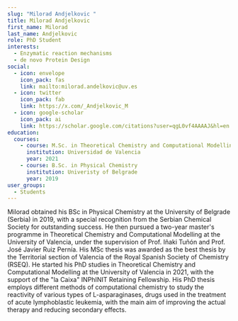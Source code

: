 ```yaml
---
slug: "Milorad Andjelkovic "
title: Milorad Andjelkovic
first_name: Milorad
last_name: Andjelkovic
role: PhD Student
interests:
  - Enzymatic reaction mechanisms
  - de novo Protein Design
social:
  - icon: envelope
    icon_pack: fas
    link: mailto:milorad.andelkovic@uv.es
  - icon: twitter
    icon_pack: fab
    link: https://x.com/_Andjelkovic_M
  - icon: google-scholar
    icon_pack: ai
    link: https://scholar.google.com/citations?user=qgL0vf4AAAAJ&hl=en
education:
  courses:
    - course: M.Sc. in Theoretical Chemistry and Computational Modelling
      institution: Universidad de Valencia
      year: 2021
    - course: B.Sc. in Physical Chemistry
      institution: Univeristy of Belgrade
      year: 2019
user_groups:
  - Students
---
```


Milorad obtained his BSc in Physical Chemistry at the University of Belgrade (Serbia) in 2019, with a special recognition from the Serbian Chemical Society for outstanding success. He then pursued a two-year master's programme in Theoretical Chemistry and Computational Modelling at the University of Valencia, under the supervision of Prof. Iñaki Tuñón and Prof. José Javier Ruiz Pernía. His MSc thesis was awarded as the best thesis by the Territorial section of Valencia of the Royal Spanish Society of Chemistry (RSEQ). He started his PhD studies in Theoretical Chemistry and Computational Modelling at the University of Valencia in 2021, with the support of the "la Caixa" INPhINIT Retaining Fellowship. His PhD thesis employs different methods of computational chemistry to study the reactivity of various types of L-asparaginases, drugs used in the treatment of acute lymphoblastic leukemia, with the main aim of improving the actual therapy and reducing secondary effects.
